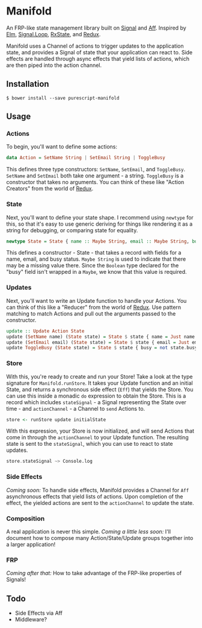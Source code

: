 # Manifold

An FRP-like state management library built on [Signal][signal] and [Aff][aff]. Inspired by [Elm][elm], [Signal.Loop][signal-loop], [RxState][rx-state], and [Redux][redux].

Manifold uses a Channel of actions to trigger updates to the application state, and provides a Signal of state that your application can react to. Side effects are handled through async effects that yield lists of actions, which are then piped into the action channel.

## Installation

    $ bower install --save purescript-manifold

## Usage

### Actions

To begin, you'll want to define some actions:

```purescript
data Action = SetName String | SetEmail String | ToggleBusy
```

This defines three type constructors: `SetName`, `SetEmail`, and `ToggleBusy`. `SetName` and `SetEmail` both take one argument - a string. `ToggleBusy` is a constructor that takes no arguments. You can think of these like "Action Creators" from the world of [Redux][redux].

### State

Next, you'll want to define your state shape. I recommend using `newtype` for this, so that it's easy to use generic deriving for things like rendering it as a string for debugging, or comparing state for equality.

```purescript
newtype State = State { name :: Maybe String, email :: Maybe String, busy :: Boolean }
```

This defines a constructor - State - that takes a record with fields for a name, email, and busy status. `Maybe String` is used to indicate that there may be a missing value there. Since the `Boolean` type declared for the "busy" field isn't wrapped in a `Maybe`, we know that this value is required.

### Updates

Next, you'll want to write an Update function to handle your Actions. You can think of this like a "Reducer" from the world of [Redux][redux]. Use pattern matching to match Actions and pull out the arguments passed to the constructor.

```purescript
update :: Update Action State
update (SetName name) (State state) = State $ state { name = Just name }
update (SetEmail email) (State state) = State $ state { email = Just email }
update ToggleBusy (State state) = State $ state { busy = not state.busy }
```

### Store

With this, you're ready to create and run your Store! Take a look at the type signature for `Manifold.runStore`. It takes your Update function and an initial State, and returns a synchronous side effect (`Eff`) that yields the Store. You can use this inside a monadic `do` expression to obtain the Store. This is a record which includes `stateSignal` - a Signal representing the State over time - and `actionChannel` - a Channel to `send` Actions to.

```purescript
store <- runStore update initialState
```

With this expression, your Store is now initialized, and will send Actions that come in through the `actionChannel` to your Update function. The resulting state is sent to the `stateSignal`, which you can use to react to state updates.

```purescript
store.stateSignal ~> Console.log
```

### Side Effects

*Coming soon:* To handle side effects, Manifold provides a Channel for `Aff` asynchronous effects that yield lists of actions. Upon completion of the effect, the yielded actions are sent to the `actionChannel` to update the state.

### Composition

A real application is never this simple. *Coming a little less soon:* I'll document how to compose many Action/State/Update groups together into a larger application!

### FRP

*Coming after that:* How to take advantage of the FRP-like properties of Signals!

## Todo

* Side Effects via Aff
* Middleware?

[signal]: https://github.com/bodil/purescript-signal
[aff]: https://github.com/slamdata/purescript-aff
[signal-loop]: https://github.com/paf31/purescript-signal-loop
[elm]: http://package.elm-lang.org/packages/elm-lang/core/2.1.0/Signal
[rx-state]: https://github.com/jasonzoladz/purescript-rx-state
[redux]: http://redux.js.org/
